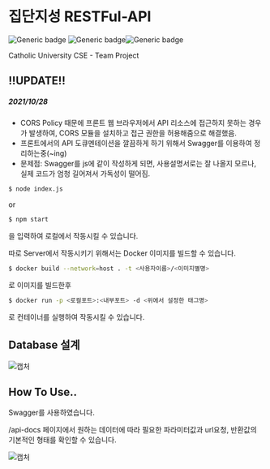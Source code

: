 # 집단지성 RESTFul-API

![Generic badge](https://img.shields.io/badge/Node.js-14.7.5-green.svg) ![Generic badge](https://img.shields.io/badge/NPM-6.14.14-red.svg)![Generic badge](https://img.shields.io/badge/MariaDB-10.3.29-blue.svg) 

Catholic University CSE - Team Project

## !!UPDATE!!

##### 2021/10/28

+ CORS Policy 때문에 프론트 웹 브라우저에서 API 리소스에 접근하지 못하는 경우가 발생하여, CORS 모듈을 설치하고 접근 권한을 허용해줌으로 해결했음.
+ 프론트에서의 API 도큐멘테이션을 깔끔하게 하기 위해서 Swagger를 이용하여 정리하는중(~ing)
+ 문제점: Swagger를 js에 같이 작성하게 되면, 사용설명서로는 잘 나올지 모르나, 실제 코드가 엄청 길어져서 가독성이 떨어짐.

```bash
$ node index.js
```

or

```bash
$ npm start
```

을 입력하여 로컬에서 작동시킬 수 있습니다.



따로 Server에서 작동시키기 위해서는 Docker 이미지를 빌드할 수 있습니다.

```bash
$ docker build --network=host . -t <사용자이름>/<이미지별명>
```

로 이미지를 빌드한후

```bash
$ docker run -p <로컬포트>:<내부포트> -d <위에서 설정한 태그명>
```

로 컨테이너를 실행하여 작동시킬 수 있습니다.



## Database 설계

![캡처](https://github.com/CSE2021/server/blob/main/Server/database/ERD.png)



## How To Use..

Swagger를 사용하였습니다.

/api-docs 페이지에서 원하는 데이터에 따라 필요한 파라미터값과 url요청, 반환값의 기본적인 형태를 확인할 수 있습니다. 

<Sample>

![캡처](https://github.com/CSE2021/server/blob/main/Server/swagger/example.png)